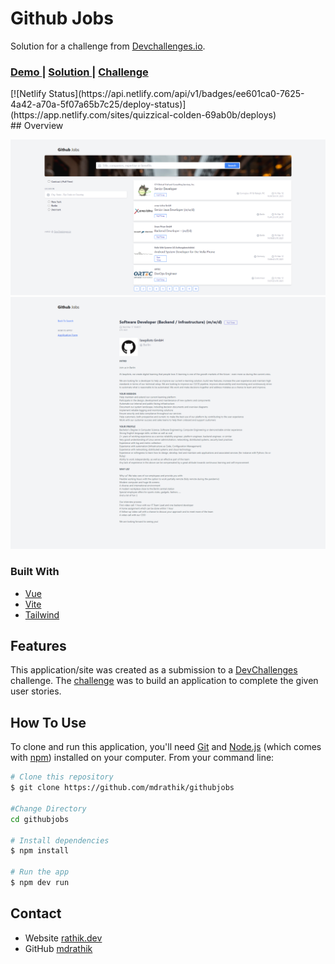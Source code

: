 <!-- Please update value in the {}  -->

<h1>Github Jobs</h1>

<div>
   Solution for a challenge from  <a href="http://devchallenges.io" target="_blank">Devchallenges.io</a>.
</div>

<div>
  <h3>
    <a  href="https://quizzical-colden-69ab0b.netlify.app/">
      Demo
    </a>
    <span> | </span>
    <a href="https://devchallenges.io/solutions/hyYVGhLMD2No9yaMXI9u">
      Solution
    </a>
    <span> | </span>
    <a href="https://devchallenges.io/challenges/TtUjDt19eIHxNQ4n5jps">
      Challenge
    </a>

  </h3>
<div>
[![Netlify Status](https://api.netlify.com/api/v1/badges/ee601ca0-7625-4a42-a70a-5f07a65b7c25/deploy-status)](https://app.netlify.com/sites/quizzical-colden-69ab0b/deploys)
</div>
## Overview

![screenshot](./screenshot/screenshot1.png)
![screenshot](./screenshot/screenshot2.png)

### Built With

<!-- This section should list any major frameworks that you built your project using. Here are a few examples.-->

- [Vue](https://vuejs.org/)
- [Vite](https://github.com/vitejs/vite/)
- [Tailwind](https://tailwindcss.com/)

## Features

<!-- List the features of your application or follow the template. Don't share the figma file here :) -->

This application/site was created as a submission to a [DevChallenges](https://devchallenges.io/) challenge. The [challenge](https://devchallenges.io/challenges/TtUjDt19eIHxNQ4n5jps) was to build an application to complete the given user stories.

## How To Use

<!-- Example: -->

To clone and run this application, you'll need [Git](https://git-scm.com) and [Node.js](https://nodejs.org/en/download/) (which comes with [npm](http://npmjs.com)) installed on your computer. From your command line:

```bash
# Clone this repository
$ git clone https://github.com/mdrathik/githubjobs

#Change Directory
cd githubjobs

# Install dependencies
$ npm install

# Run the app
$ npm dev run
```

## Contact

- Website [rathik.dev](https://rathik.dev)
- GitHub [mdrathik](https://github.com/mdrathik)
